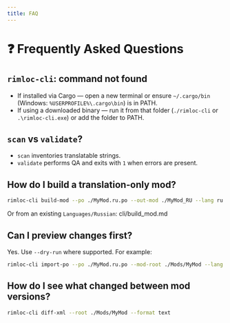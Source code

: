 ```yaml
---
title: FAQ
---
```


# ❓ Frequently Asked Questions

## `rimloc-cli`: command not found

- If installed via Cargo — open a new terminal or ensure `~/.cargo/bin` (Windows: `%USERPROFILE%\.cargo\bin`) is in PATH.
- If using a downloaded binary — run it from that folder (`./rimloc-cli` or `.\rimloc-cli.exe`) or add the folder to PATH.

## `scan` vs `validate`?

- `scan` inventories translatable strings.
- `validate` performs QA and exits with `1` when errors are present.

## How do I build a translation‑only mod?

```bash
rimloc-cli build-mod --po ./MyMod.ru.po --out-mod ./MyMod_RU --lang ru
```

Or from an existing `Languages/Russian`: cli/build_mod.md

## Can I preview changes first?

Yes. Use `--dry-run` where supported. For example:
```bash
rimloc-cli import-po --po ./MyMod.ru.po --mod-root ./Mods/MyMod --lang ru --report --dry-run
```

## How do I see what changed between mod versions?

```bash
rimloc-cli diff-xml --root ./Mods/MyMod --format text
```


